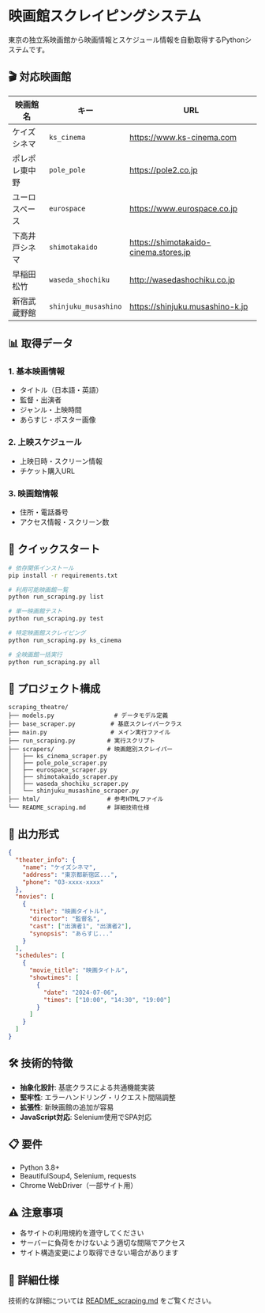 # 映画館スクレイピングシステム

東京の独立系映画館から映画情報とスケジュール情報を自動取得するPythonシステムです。

## 🎬 対応映画館

| 映画館名 | キー | URL |
|---------|-----|-----|
| ケイズシネマ | `ks_cinema` | https://www.ks-cinema.com |
| ポレポレ東中野 | `pole_pole` | https://pole2.co.jp |
| ユーロスペース | `eurospace` | https://www.eurospace.co.jp |
| 下高井戸シネマ | `shimotakaido` | https://shimotakaido-cinema.stores.jp |
| 早稲田松竹 | `waseda_shochiku` | http://wasedashochiku.co.jp |
| 新宿武蔵野館 | `shinjuku_musashino` | https://shinjuku.musashino-k.jp |

## 📊 取得データ

### 1. 基本映画情報
- タイトル（日本語・英語）
- 監督・出演者
- ジャンル・上映時間
- あらすじ・ポスター画像

### 2. 上映スケジュール
- 上映日時・スクリーン情報
- チケット購入URL

### 3. 映画館情報
- 住所・電話番号
- アクセス情報・スクリーン数

## 🚀 クイックスタート

```bash
# 依存関係インストール
pip install -r requirements.txt

# 利用可能映画館一覧
python run_scraping.py list

# 単一映画館テスト
python run_scraping.py test

# 特定映画館スクレイピング
python run_scraping.py ks_cinema

# 全映画館一括実行
python run_scraping.py all
```

## 📁 プロジェクト構成

```
scraping_theatre/
├── models.py                 # データモデル定義
├── base_scraper.py          # 基底スクレイパークラス
├── main.py                  # メイン実行ファイル
├── run_scraping.py         # 実行スクリプト
├── scrapers/               # 映画館別スクレイパー
│   ├── ks_cinema_scraper.py
│   ├── pole_pole_scraper.py
│   ├── eurospace_scraper.py
│   ├── shimotakaido_scraper.py
│   ├── waseda_shochiku_scraper.py
│   └── shinjuku_musashino_scraper.py
├── html/                   # 参考HTMLファイル
└── README_scraping.md      # 詳細技術仕様
```

## 💾 出力形式

```json
{
  "theater_info": {
    "name": "ケイズシネマ",
    "address": "東京都新宿区...",
    "phone": "03-xxxx-xxxx"
  },
  "movies": [
    {
      "title": "映画タイトル",
      "director": "監督名",
      "cast": ["出演者1", "出演者2"],
      "synopsis": "あらすじ..."
    }
  ],
  "schedules": [
    {
      "movie_title": "映画タイトル",
      "showtimes": [
        {
          "date": "2024-07-06",
          "times": ["10:00", "14:30", "19:00"]
        }
      ]
    }
  ]
}
```

## 🛠️ 技術的特徴

- **抽象化設計**: 基底クラスによる共通機能実装
- **堅牢性**: エラーハンドリング・リクエスト間隔調整
- **拡張性**: 新映画館の追加が容易
- **JavaScript対応**: Selenium使用でSPA対応

## 📋 要件

- Python 3.8+
- BeautifulSoup4, Selenium, requests
- Chrome WebDriver（一部サイト用）

## ⚠️ 注意事項

- 各サイトの利用規約を遵守してください
- サーバーに負荷をかけないよう適切な間隔でアクセス
- サイト構造変更により取得できない場合があります

## 📖 詳細仕様

技術的な詳細については [README_scraping.md](README_scraping.md) をご覧ください。